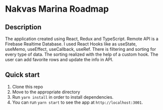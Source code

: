 # Nakvas Marina Roadmap

## Description
The application created using React, Redux and TypeScript. Remote API is a Firebase Realtime Database. I used React Hooks like as useState, useMemo, useEffect, useCallback, useRef. There is filtering and sorting for every type of data. The sorting realized with the help of a custom hook. The user can add favorite rows and update the info in API.
## Quick start

1. Clone this repo <br />
2. Move to the appropriate directory <br />
3. Run `yarn install` in order to install dependencies.<br />
4. You can run `yarn start` to see the app at `http://localhost:3001`.<br />
